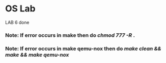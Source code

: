# OS Lab #

LAB 6 done

### Note: If error occurs in make then do _chmod 777 -R_ .

### Note: If error occurs in make qemu-nox then do _make clean && make && make qemu-nox_